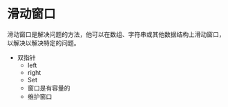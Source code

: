# 滑动窗口

滑动窗口是解决问题的方法，他可以在数组、字符串或其他数据结构上滑动窗口，以解决以解决特定的问题。

- 双指针
  - left
  - right
  - Set
  - 窗口是有容量的
  - 维护窗口
  